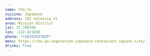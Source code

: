 ```yaml
---
name: Cha-Ya
cuisine: Japanese
address: 762 Valencia St
area: Mission District
lat: 37.760768
lon: -122.421698
phone: "+14152527825"
menu: https://cha-ya-vegetarian-japanese-restaurant.square.site/
drinks: True
---
```

